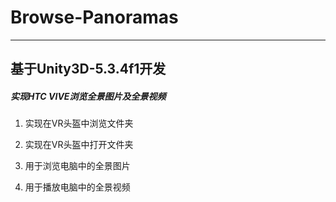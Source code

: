 # Browse-Panoramas
---
## 基于Unity3D-5.3.4f1开发

##### 实现HTC VIVE浏览全景图片及全景视频

1. 实现在VR头盔中浏览文件夹

2. 实现在VR头盔中打开文件夹

3. 用于浏览电脑中的全景图片

4. 用于播放电脑中的全景视频


